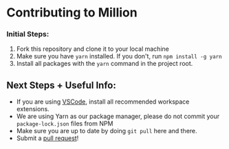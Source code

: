 # Contributing to Million

### Initial Steps:

1. Fork this repository and clone it to your local machine
2. Make sure you have `yarn` installed. If you don't, run `npm install -g yarn`
3. Install all packages with the `yarn` command in the project root.

## Next Steps + Useful Info:

- If you are using [VSCode](https://code.visualstudio.com/), install all recommended workspace extensions.
- We are using Yarn as our package manager, please do not commit your `package-lock.json` files from NPM
- Make sure you are up to date by doing `git pull` here and there.
- Submit a [pull request](https://github.com/millionjs/million/pulls)!